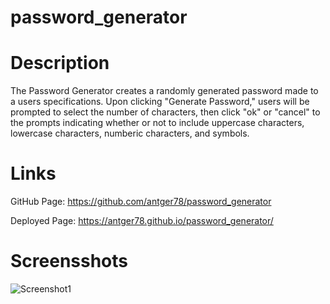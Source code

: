 # password_generator

# Description
The Password Generator creates a randomly generated password made to a users specifications.  Upon clicking "Generate Password," users will be prompted to select the number of characters, then click "ok" or "cancel" to the prompts indicating whether or not to include uppercase characters, lowercase characters, numberic characters, and symbols. 

# Links
GitHub Page: https://github.com/antger78/password_generator

Deployed Page: https://antger78.github.io/password_generator/

# Screensshots
![Screenshot1](main/assets/Homepage.png)